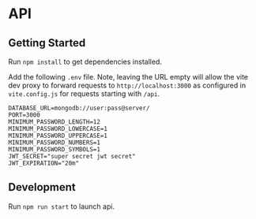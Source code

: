 # API

## Getting Started

Run `npm install` to get dependencies installed.

Add the following `.env` file. Note, leaving the URL empty will allow the vite dev proxy to forward requests to `http://localhost:3000` as configured in `vite.config.js` for requests starting with `/api`.
```text
DATABASE_URL=mongodb://user:pass@server/
PORT=3000
MINIMUM_PASSWORD_LENGTH=12
MINIMUM_PASSWORD_LOWERCASE=1
MINIMUM_PASSWORD_UPPERCASE=1
MINIMUM_PASSWORD_NUMBERS=1
MINIMUM_PASSWORD_SYMBOLS=1
JWT_SECRET="super secret jwt secret"
JWT_EXPIRATION="20m"
```

## Development

Run `npm run start` to launch api.
